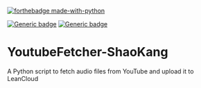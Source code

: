 [![forthebadge made-with-python](http://ForTheBadge.com/images/badges/made-with-python.svg)](https://www.python.org/)


[![Generic badge](https://img.shields.io/badge/release-1.1-green.svg)](https://shields.io/)
[![Generic badge](https://img.shields.io/badge/license-MIT-blue.svg)](https://shields.io/)

# YoutubeFetcher-ShaoKang
 A Python script to fetch audio files from YouTube and upload it to LeanCloud
